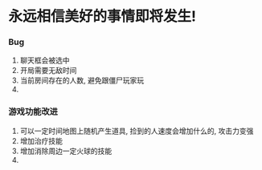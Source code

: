 # 永远相信美好的事情即将发生!

### Bug
1. 聊天框会被选中
2. 开局需要无敌时间
3. 当前房间存在的人数, 避免跟僵尸玩家玩
4. 


### 游戏功能改进
1. 可以一定时间地图上随机产生道具, 捡到的人速度会增加什么的, 攻击力变强
2. 增加治疗技能
3. 增加消除周边一定火球的技能
4. 
